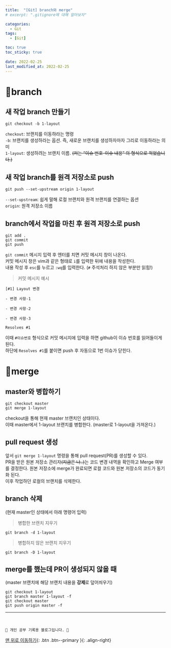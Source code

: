 ```yaml
---
title:  "[Git] branch와 merge"
# excerpt: ".gitignore에 대해 알아보자"

categories:
  - Git
tags:
  - [Git]

toc: true
toc_sticky: true
 
date: 2022-02-25
last_modified_at: 2022-02-25
---
```


# 📝branch

## 새 작업 branch 만들기
```
git checkout -b 1-layout
```
`checkout`: 브랜치를 이동하라는 명령 <br>
`-b`: 브랜치를 생성하라는 옵션. 즉, 새로운 브랜치를 생성하자마자 그리로 이동하라는 의미 <br>
`1-layout`: 생성하려는 브랜치 이름. <strike>(저는 “이슈 번호-이슈 내용” 의 형식으로 적었습니다.) </strike><br>

## 새 작업 branch를 원격 저장소로 push
```
git push --set-upstream origin 1-layout
```
`--set-upstream`: 쉽게 말해 로컬 브랜치와 원격 브랜치를 연결하는 옵션 <br>
`origin`: 원격 저장소 이름<br>

## branch에서 작업을 마친 후 원격 저장소로 push
```
git add .
git commit
git push
```
`git commit` 메시지 입력 후 엔터를 치면 커밋 메시지 창이 나온다. <br>
커밋 메시지 창은 vim과 같은 형태로 `i`를 입력한 뒤에 내용을 작성한다.<br> 
내용 작성 후 `esc`를 누르고 `:wq`를 입력한다. (`#` 주석처리 하지 않은 부분만 읽힘!) <br>
> 커밋 메시지 예시

```
[#1] Layout 변경

- 변경 사항-1

- 변경 사항-2

- 변경 사항-3

Resolves #1

```
이때 `#이슈번호` 형식으로 커밋 메시지에 입력을 하면 github이 이슈 번호를 읽어들이게 된다. <br>
하단에 `Resolves #1`를 붙이면 push 후 자동으로 1번 이슈가 닫힌다.<br>

# 📝merge

## master와 병합하기
```
git checkout master
git merge 1-layout
```
checkout을 통해 현재 master 브랜치인 상태이다. <br>
이때 master에서 1-layout 브랜치를 병합한다. (master로 1-layout을 가져온다.)<br>

## pull request 생성
앞서 `git merge 1-layout` 명령을 통해 pull request(PR)를 생성할 수 있다. <br>
PR을 받은 원본 저장소 관리자<strike>(지금은 나..)</strike>는 코드 변경 내역을 확인하고 Merge 여부를 결정한다. 
원본 저장소에 merge가 완료되면 로컬 코드와 원본 저장소의 코드가 동기화 된다. <br>
이후 작업하던 로컬의 브랜치를 삭제한다.<br>

## branch 삭제
(현재 master인 상태에서 아래 명령어 입력)
> 병합한 브랜치 지우기
```
git branch -d 1-layout
```
> 병합하지 않은 브랜치 지우기
```
git branch -D 1-layout
```

## merge를 했는데 PR이 생성되지 않을 때
(master 브랜치에 해당 브랜치 내용을 <strong>강제</strong>로 덮어씌우기)
```
git checkout 1-layout
git branch master 1-layout -f
git checkout master
git push origin master -f
```

***
<br>

    💛 개인 공부 기록용 블로그입니다. 👻

[맨 위로 이동하기](#){: .btn .btn--primary }{: .align-right}
